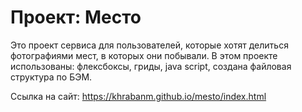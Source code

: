 # Проект: Место
Это проект сервиса для пользователей, которые хотят делиться фотографиями мест, в которых они побывали. 
В этом проекте использованы: флексбоксы, гриды, java script, создана файловая структура по БЭМ.

Ссылка на сайт: https://khrabanm.github.io/mesto/index.html
